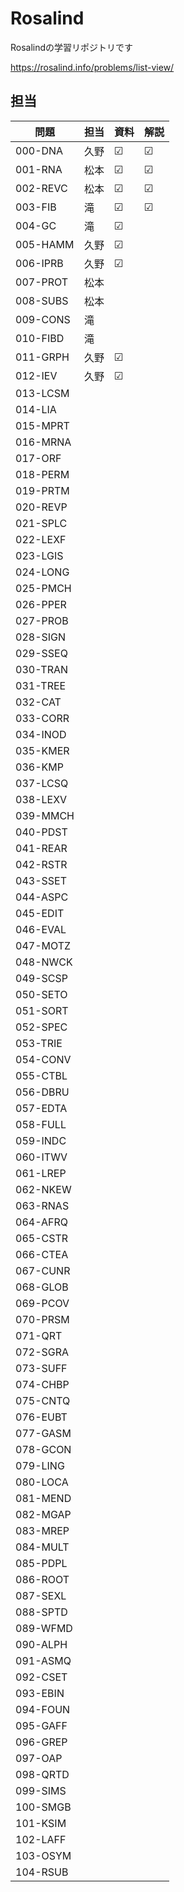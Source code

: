 # Rosalind
Rosalindの学習リポジトリです

https://rosalind.info/problems/list-view/


## 担当

| 問題     | 担当 | 資料 | 解説 |
| -------- | ---- | ---- | ---- |
| 000-DNA  | 久野 | ☑    | ☑    |
| 001-RNA  | 松本 | ☑    | ☑    |
| 002-REVC | 松本 | ☑    | ☑    |
| 003-FIB  | 滝   | ☑    | ☑    |
| 004-GC   | 滝   | ☑    |      |
| 005-HAMM | 久野 | ☑    |      |
| 006-IPRB | 久野 | ☑    |      |
| 007-PROT | 松本 |      |      |
| 008-SUBS | 松本 |      |      |
| 009-CONS | 滝   |      |      |
| 010-FIBD | 滝   |      |      |
| 011-GRPH | 久野 |  ☑    |      |
| 012-IEV  | 久野 |   ☑   |      |
| 013-LCSM |      |      |      |
| 014-LIA  |      |      |      |
| 015-MPRT |      |      |      |
| 016-MRNA |      |      |      |
| 017-ORF  |      |      |      |
| 018-PERM |      |      |      |
| 019-PRTM |      |      |      |
| 020-REVP |      |      |      |
| 021-SPLC |      |      |      |
| 022-LEXF |      |      |      |
| 023-LGIS |      |      |      |
| 024-LONG |      |      |      |
| 025-PMCH |      |      |      |
| 026-PPER |      |      |      |
| 027-PROB |      |      |      |
| 028-SIGN |      |      |      |
| 029-SSEQ |      |      |      |
| 030-TRAN |      |      |      |
| 031-TREE |      |      |      |
| 032-CAT  |      |      |      |
| 033-CORR |      |      |      |
| 034-INOD |      |      |      |
| 035-KMER |      |      |      |
| 036-KMP  |      |      |      |
| 037-LCSQ |      |      |      |
| 038-LEXV |      |      |      |
| 039-MMCH |      |      |      |
| 040-PDST |      |      |      |
| 041-REAR |      |      |      |
| 042-RSTR |      |      |      |
| 043-SSET |      |      |      |
| 044-ASPC |      |      |      |
| 045-EDIT |      |      |      |
| 046-EVAL |      |      |      |
| 047-MOTZ |      |      |      |
| 048-NWCK |      |      |      |
| 049-SCSP |      |      |      |
| 050-SETO |      |      |      |
| 051-SORT |      |      |      |
| 052-SPEC |      |      |      |
| 053-TRIE |      |      |      |
| 054-CONV |      |      |      |
| 055-CTBL |      |      |      |
| 056-DBRU |      |      |      |
| 057-EDTA |      |      |      |
| 058-FULL |      |      |      |
| 059-INDC |      |      |      |
| 060-ITWV |      |      |      |
| 061-LREP |      |      |      |
| 062-NKEW |      |      |      |
| 063-RNAS |      |      |      |
| 064-AFRQ |      |      |      |
| 065-CSTR |      |      |      |
| 066-CTEA |      |      |      |
| 067-CUNR |      |      |      |
| 068-GLOB |      |      |      |
| 069-PCOV |      |      |      |
| 070-PRSM |      |      |      |
| 071-QRT  |      |      |      |
| 072-SGRA |      |      |      |
| 073-SUFF |      |      |      |
| 074-CHBP |      |      |      |
| 075-CNTQ |      |      |      |
| 076-EUBT |      |      |      |
| 077-GASM |      |      |      |
| 078-GCON |      |      |      |
| 079-LING |      |      |      |
| 080-LOCA |      |      |      |
| 081-MEND |      |      |      |
| 082-MGAP |      |      |      |
| 083-MREP |      |      |      |
| 084-MULT |      |      |      |
| 085-PDPL |      |      |      |
| 086-ROOT |      |      |      |
| 087-SEXL |      |      |      |
| 088-SPTD |      |      |      |
| 089-WFMD |      |      |      |
| 090-ALPH |      |      |      |
| 091-ASMQ |      |      |      |
| 092-CSET |      |      |      |
| 093-EBIN |      |      |      |
| 094-FOUN |      |      |      |
| 095-GAFF |      |      |      |
| 096-GREP |      |      |      |
| 097-OAP  |      |      |      |
| 098-QRTD |      |      |      |
| 099-SIMS |      |      |      |
| 100-SMGB |      |      |      |
| 101-KSIM |      |      |      |
| 102-LAFF |      |      |      |
| 103-OSYM |      |      |      |
| 104-RSUB |      |      |      |

